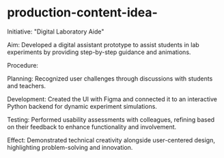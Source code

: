 # production-content-idea-

 Initiative: "Digital Laboratory Aide"

Aim: Developed a digital assistant prototype to assist students in lab experiments by providing step-by-step guidance and animations.

Procedure:

Planning: Recognized user challenges through discussions with students and teachers.

Development: Created the UI with Figma and connected it to an interactive Python backend for dynamic experiment simulations.

Testing: Performed usability assessments with colleagues, refining based on their feedback to enhance functionality and involvement.

Effect: Demonstrated technical creativity alongside user-centered design, highlighting problem-solving and innovation.
